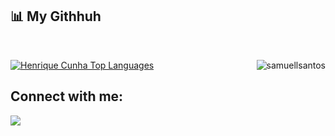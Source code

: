 

## 📊 My Githhuh

  <br/>
  <p>
     <a align="left" href="https://github.com/rickcunha05/github-readme-stats"><img alt="Henrique Cunha Top Languages" src="https://github-readme-stats.vercel.app/api/top-langs/?username=rickcunha05&langs_count=8&count_private=true&layout=compact&theme=react&hide_border=true&bg_color=0D1117" /></a>
  <img align="right" src="https://github-readme-streak-stats.herokuapp.com/?user=rickcunha05&theme=react&hide_border=true&bg_color=0D1117" alt="samuellsantos" />
</p>
 
 


## Connect with me:
<p align="left">

<a href = "https://www.linkedin.com/in/henrique-cunha-b767a7191/"><img src="https://img.icons8.com/fluent/48/000000/linkedin.png"/></a>



